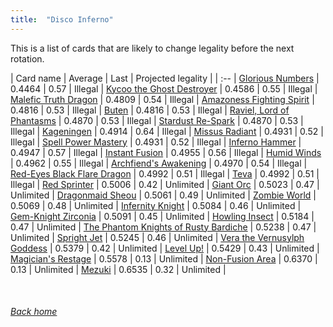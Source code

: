 ```yaml
---
title:  "Disco Inferno"
---
```


This is a list of cards that are likely to change legality before the next rotation.

| Card name | Average | Last | Projected legality |
| :-- |
[Glorious Numbers](https://db.ygoprodeck.com/card/?search=Glorious%20Numbers) | 0.4464 | 0.57 | Illegal |
[Kycoo the Ghost Destroyer](https://db.ygoprodeck.com/card/?search=Kycoo%20the%20Ghost%20Destroyer) | 0.4586 | 0.55 | Illegal |
[Malefic Truth Dragon](https://db.ygoprodeck.com/card/?search=Malefic%20Truth%20Dragon) | 0.4809 | 0.54 | Illegal |
[Amazoness Fighting Spirit](https://db.ygoprodeck.com/card/?search=Amazoness%20Fighting%20Spirit) | 0.4816 | 0.53 | Illegal |
[Buten](https://db.ygoprodeck.com/card/?search=Buten) | 0.4816 | 0.53 | Illegal |
[Raviel, Lord of Phantasms](https://db.ygoprodeck.com/card/?search=Raviel,%20Lord%20of%20Phantasms) | 0.4870 | 0.53 | Illegal |
[Stardust Re-Spark](https://db.ygoprodeck.com/card/?search=Stardust%20Re-Spark) | 0.4870 | 0.53 | Illegal |
[Kageningen](https://db.ygoprodeck.com/card/?search=Kageningen) | 0.4914 | 0.64 | Illegal |
[Missus Radiant](https://db.ygoprodeck.com/card/?search=Missus%20Radiant) | 0.4931 | 0.52 | Illegal |
[Spell Power Mastery](https://db.ygoprodeck.com/card/?search=Spell%20Power%20Mastery) | 0.4931 | 0.52 | Illegal |
[Inferno Hammer](https://db.ygoprodeck.com/card/?search=Inferno%20Hammer) | 0.4947 | 0.57 | Illegal |
[Instant Fusion](https://db.ygoprodeck.com/card/?search=Instant%20Fusion) | 0.4955 | 0.56 | Illegal |
[Humid Winds](https://db.ygoprodeck.com/card/?search=Humid%20Winds) | 0.4962 | 0.55 | Illegal |
[Archfiend's Awakening](https://db.ygoprodeck.com/card/?search=Archfiend's%20Awakening) | 0.4970 | 0.54 | Illegal |
[Red-Eyes Black Flare Dragon](https://db.ygoprodeck.com/card/?search=Red-Eyes%20Black%20Flare%20Dragon) | 0.4992 | 0.51 | Illegal |
[Teva](https://db.ygoprodeck.com/card/?search=Teva) | 0.4992 | 0.51 | Illegal |
[Red Sprinter](https://db.ygoprodeck.com/card/?search=Red%20Sprinter) | 0.5006 | 0.42 | Unlimited |
[Giant Orc](https://db.ygoprodeck.com/card/?search=Giant%20Orc) | 0.5023 | 0.47 | Unlimited |
[Dragonmaid Sheou](https://db.ygoprodeck.com/card/?search=Dragonmaid%20Sheou) | 0.5061 | 0.49 | Unlimited |
[Zombie World](https://db.ygoprodeck.com/card/?search=Zombie%20World) | 0.5069 | 0.48 | Unlimited |
[Infernity Knight](https://db.ygoprodeck.com/card/?search=Infernity%20Knight) | 0.5084 | 0.46 | Unlimited |
[Gem-Knight Zirconia](https://db.ygoprodeck.com/card/?search=Gem-Knight%20Zirconia) | 0.5091 | 0.45 | Unlimited |
[Howling Insect](https://db.ygoprodeck.com/card/?search=Howling%20Insect) | 0.5184 | 0.47 | Unlimited |
[The Phantom Knights of Rusty Bardiche](https://db.ygoprodeck.com/card/?search=The%20Phantom%20Knights%20of%20Rusty%20Bardiche) | 0.5238 | 0.47 | Unlimited |
[Spright Jet](https://db.ygoprodeck.com/card/?search=Spright%20Jet) | 0.5245 | 0.46 | Unlimited |
[Vera the Vernusylph Goddess](https://db.ygoprodeck.com/card/?search=Vera%20the%20Vernusylph%20Goddess) | 0.5379 | 0.42 | Unlimited |
[Level Up!](https://db.ygoprodeck.com/card/?search=Level%20Up!) | 0.5429 | 0.43 | Unlimited |
[Magician's Restage](https://db.ygoprodeck.com/card/?search=Magician's%20Restage) | 0.5578 | 0.13 | Unlimited |
[Non-Fusion Area](https://db.ygoprodeck.com/card/?search=Non-Fusion%20Area) | 0.6370 | 0.13 | Unlimited |
[Mezuki](https://db.ygoprodeck.com/card/?search=Mezuki) | 0.6535 | 0.32 | Unlimited |

<br>

###### [Back home](index)